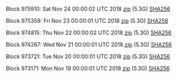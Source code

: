 Block 975910: Sat Nov 24 00:00:02 UTC 2018 [zip](https://dash-bootstrap.ams3.digitaloceanspaces.com/mainnet/2018-11-24/bootstrap.dat.zip) (5.3G) [SHA256](https://dash-bootstrap.ams3.digitaloceanspaces.com/mainnet/2018-11-24/sha256.txt)

Block 975359: Fri Nov 23 00:00:01 UTC 2018 [zip](https://dash-bootstrap.ams3.digitaloceanspaces.com/mainnet/2018-11-23/bootstrap.dat.zip) (5.3G) [SHA256](https://dash-bootstrap.ams3.digitaloceanspaces.com/mainnet/2018-11-23/sha256.txt)

Block 974815: Thu Nov 22 00:00:02 UTC 2018 [zip](https://dash-bootstrap.ams3.digitaloceanspaces.com/mainnet/2018-11-22/bootstrap.dat.zip) (5.3G) [SHA256](https://dash-bootstrap.ams3.digitaloceanspaces.com/mainnet/2018-11-22/sha256.txt)

Block 974267: Wed Nov 21 00:00:01 UTC 2018 [zip](https://dash-bootstrap.ams3.digitaloceanspaces.com/mainnet/2018-11-21/bootstrap.dat.zip) (5.3G) [SHA256](https://dash-bootstrap.ams3.digitaloceanspaces.com/mainnet/2018-11-21/sha256.txt)

Block 973721: Tue Nov 20 00:00:01 UTC 2018 [zip](https://dash-bootstrap.ams3.digitaloceanspaces.com/mainnet/2018-11-20/bootstrap.dat.zip) (5.3G) [SHA256](https://dash-bootstrap.ams3.digitaloceanspaces.com/mainnet/2018-11-20/sha256.txt)

Block 973171: Mon Nov 19 00:00:01 UTC 2018 [zip](https://dash-bootstrap.ams3.digitaloceanspaces.com/mainnet/2018-11-19/bootstrap.dat.zip) (5.3G) [SHA256](https://dash-bootstrap.ams3.digitaloceanspaces.com/mainnet/2018-11-19/sha256.txt)
